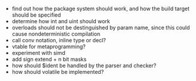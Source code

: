 * find out how the package system should work, and how the build target should be specified
* determine how int and uint should work
* overloads should not be destinguished by param name, since this could cause nondeterministic compilation
* call conv notation, inline type or decl?
* vtable for metaprogramming?
* experiment with simd
* add sign extend + n bit masks
* how should $ident be handled by the parser and checker?
* how should volatile be implemented?